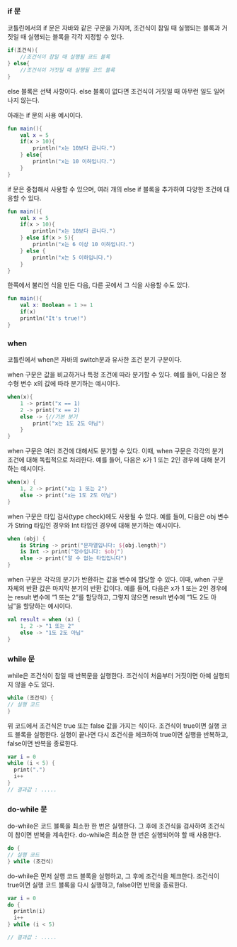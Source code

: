 ### if 문
코틀린에서의 if 문은 자바와 같은 구문을 가지며, 조건식이 참일 때 실행되는 블록과 거짓일 때 실행되는 블록을 각각 지정할 수 있다.

```kotlin
if(조건식){
    //조건식이 참일 때 실행될 코드 블록
} else{
    //조건식이 거짓일 때 실행될 코드 블록
}
```
else 블록은 선택 사항이다. else 블록이 없다면 조건식이 거짓일 때 아무런 일도 일어나지 않는다.

아래는 if 문의 사용 예시이다.
```kotlin
fun main(){
    val x = 5
    if(x > 10){
        println("x는 10보다 큽니다.")
    } else{
        println("x는 10 이하입니다.")
    }
}
```
if 문은 중첩해서 사용할 수 있으며, 여러 개의 else if 블록을 추가하여 다양한 조건에 대응할 수 있다.
```kotlin
fun main(){
    val x = 5
    if(x > 10){
        println("x는 10보다 큽니다.")
    } else if(x > 5){
        println("x는 6 이상 10 이하입니다.")
    } else {
        println("x는 5 이하입니다.")
    }
}
```
한쪽에서 불리언 식을 만든 다음, 다른 곳에서 그 식을 사용할 수도 있다.
```kotlin
fun main(){
    val x: Boolean = 1 >= 1
    if(x)
    println("It's true!")
}
```

### when
코틀린에서 when은 자바의 switch문과 유사한 조건 분기 구문이다.

when 구문은 값을 비교하거나 특정 조건에 따라 분기할 수 있다. 예를 들어, 다음은 정수형 변수 x의 값에 따라 분기하는 예시이다.
```kotlin
when(x){
    1 -> print("x == 1)
    2 -> print("x == 2)
    else -> {//기본 분기
        print("x는 1도 2도 아님")
    }
}
```
when 구문은 여러 조건에 대해서도 분기할 수 있다. 이때, when 구문은 각각의 분기 조건에 대해 독립적으로 처리한다. 예를 들어, 다음은 x가 1 또는 2인 경우에 대해 분기하는 예시이다.
```kotlin
when(x) {
    1, 2 -> print("x는 1 또는 2")
    else -> print("x는 1도 2도 아님")
}
```
when 구문은 타입 검사(type check)에도 사용될 수 있다. 예를 들어, 다음은 obj 변수가 String 타입인 경우와 Int 타입인 경우에 대해 분기하는 예시이다.
```kotlin
when (obj) {
    is String -> print("문자열입니다: ${obj.length}")
    is Int -> print("정수입니다: $obj")
    else -> print("알 수 없는 타입입니다")
}
```
when 구문은 각각의 분기가 반환하는 값을 변수에 할당할 수 있다. 이때, when 구문 자체의 반환 값은 마지막 분기의 반환 값이다. 예를 들어, 다음은 x가 1 또는 2인 경우에는 result 변수에 “1 또는 2”를 할당하고, 그렇지 않으면 result 변수에 “1도 2도 아님”을 할당하는 예시이다.
```kotlin
val result = when (x) {
    1, 2 -> "1 또는 2"
    else -> "1도 2도 아님"
}
```
### while 문
while은 조건식이 참일 때 반복문을 실행한다. 조건식이 처음부터 거짓이면 아예 실행되지 않을 수도 있다.
```kotlin
while (조건식) {
// 실행 코드
}
```
위 코드에서 조건식은 true 또는 false 값을 가지는 식이다. 조건식이 true이면 실행 코드 블록을 실행한다. 실행이 끝나면 다시 조건식을 체크하여 true이면 실행을 반복하고, false이면 반복을 종료한다.
```kotlin
var i = 0
while (i < 5) {
  print(".")
  i++
}
// 결과값 : .....
```

### do-while 문
do-while은 코드 블록을 최소한 한 번은 실행한다. 그 후에 조건식을 검사하여 조건식이 참이면 반복을 계속한다. do-while은 최소한 한 번은 실행되어야 할 때 사용한다.
```kotlin
do {
// 실행 코드
} while (조건식)
```
do-while은 먼저 실행 코드 블록을 실행하고, 그 후에 조건식을 체크한다. 조건식이 true이면 실행 코드 블록을 다시 실행하고, false이면 반복을 종료한다.
```kotlin
var i = 0
do {
  println(i)
  i++
} while (i < 5)

// 결과값 : .....
```
